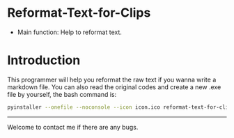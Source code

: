 # Reformat-Text-for-Clips

+ Main function: Help to reformat text.

# Introduction

This programmer will help you reformat the raw text if you wanna write a markdown file. You can also read the original codes and create a new .exe file by yourself, the bash command is: 

```bash
pyinstaller --onefile --noconsole --icon icon.ico reformat-text-for-clips.py
```

---

Welcome to contact me if there are any bugs.